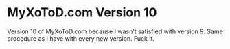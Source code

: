 MyXoToD.com Version 10
=================

Version 10 of MyXoToD.com because I wasn't satisfied with version 9. Same procedure as I have with every new version. Fuck it.
